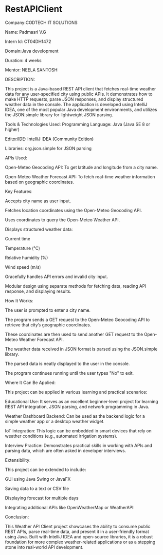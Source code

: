 # RestAPIClient

Company:CODTECH IT SOLUTIONS

Name: Padmasri V.G

Intern Id: CT04DH1472

Domain:Java development

Duration: 4 weeks

Mentor: NEELA SANTOSH

DESCRIPTION:

This project is a Java-based REST API client that fetches real-time weather data for any user-specified city using public APIs. It demonstrates how to make HTTP requests, parse JSON responses, and display structured weather data in the console. The application is developed using IntelliJ IDEA, one of the most popular Java development environments, and utilizes the JSON.simple library for lightweight JSON parsing.

Tools & Technologies Used:
Programming Language: Java (Java SE 8 or higher)

Editor/IDE: IntelliJ IDEA (Community Edition)

Libraries: org.json.simple for JSON parsing

APIs Used:

Open-Meteo Geocoding API: To get latitude and longitude from a city name.

Open-Meteo Weather Forecast API: To fetch real-time weather information based on geographic coordinates.

 Key Features:

Accepts city name as user input.

Fetches location coordinates using the Open-Meteo Geocoding API.

Uses coordinates to query the Open-Meteo Weather API.

Displays structured weather data:

Current time

Temperature (°C)

Relative humidity (%)

Wind speed (m/s)

Gracefully handles API errors and invalid city input.

Modular design using separate methods for fetching data, reading API response, and displaying results.

 How It Works:

The user is prompted to enter a city name.

The program sends a GET request to the Open-Meteo Geocoding API to retrieve that city’s geographic coordinates.

These coordinates are then used to send another GET request to the Open-Meteo Weather Forecast API.

The weather data received in JSON format is parsed using the JSON.simple library.

The parsed data is neatly displayed to the user in the console.

The program continues running until the user types "No" to exit.

 Where It Can Be Applied:

This project can be applied in various learning and practical scenarios:

Educational Use: It serves as an excellent beginner-level project for learning REST API integration, JSON parsing, and network programming in Java.

Weather Dashboard Backend: Can be used as the backend logic for a simple weather app or a desktop weather widget.

IoT Integration: This logic can be embedded in smart devices that rely on weather conditions (e.g., automated irrigation systems).

Interview Practice: Demonstrates practical skills in working with APIs and parsing data, which are often asked in developer interviews.

 Extensibility:

This project can be extended to include:

GUI using Java Swing or JavaFX

Saving data to a text or CSV file

Displaying forecast for multiple days

Integrating additional APIs like OpenWeatherMap or WeatherAPI

 Conclusion:
 
This Weather API Client project showcases the ability to consume public REST APIs, parse real-time data, and present it in a user-friendly format using Java. Built with IntelliJ IDEA and open-source libraries, it is a robust foundation for more complex weather-related applications or as a stepping stone into real-world API development.
